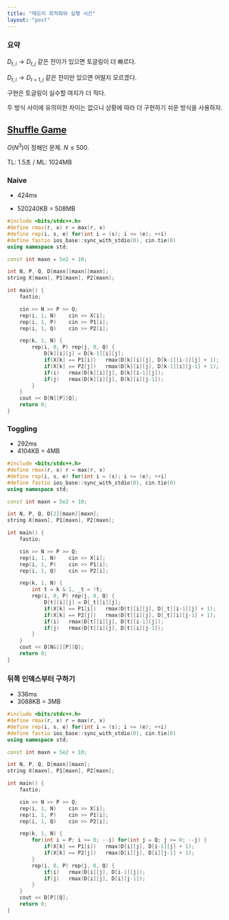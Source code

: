 ```yaml
---
title: "메모리 최적화와 실행 시간"
layout: "post"
---
```




### 요약

$D_{t, i} \rightarrow D_{t, j}$ 같은 전이가 있으면 토글링이 더 빠르다. 

$D_{t, i} \rightarrow D_{t+1, j}$ 같은 전이만 있으면 어떨지 모르겠다. 

구현은 토글링이 실수할 여지가 더 적다. 

두 방식 사이에 유의미한 차이는 없으니 상황에 따라 더 구현하기 쉬운 방식을 사용하자. 





## [Shuffle Game](https://www.acmicpc.net/problem/26112)

$O(N^3)$이 정해인 문제. $N \le 500$.

TL: 1.5초 / ML: 1024MB





### Naive

- 424ms

- 520240KB = 508MB

```c++
#include <bits/stdc++.h>
#define rmax(r, x) r = max(r, x)
#define rep(i, s, e) for(int i = (s); i <= (e); ++i)
#define fastio ios_base::sync_with_stdio(0), cin.tie(0)
using namespace std;

const int maxn = 5e2 + 10;

int N, P, Q, D[maxn][maxn][maxn];
string X[maxn], P1[maxn], P2[maxn];

int main() {
	fastio;

	cin >> N >> P >> Q;
	rep(i, 1, N)	cin >> X[i];
	rep(i, 1, P)	cin >> P1[i];
	rep(i, 1, Q)	cin >> P2[i];

	rep(k, 1, N) {
		rep(i, 0, P) rep(j, 0, Q) {
			D[k][i][j] = D[k-1][i][j];
			if(X[k] == P1[i])	rmax(D[k][i][j], D[k-1][i-1][j] + 1);
			if(X[k] == P2[j])	rmax(D[k][i][j], D[k-1][i][j-1] + 1);
			if(i)	rmax(D[k][i][j], D[k][i-1][j]);
			if(j)	rmax(D[k][i][j], D[k][i][j-1]);
		}
	}
	cout << D[N][P][Q];
	return 0;
}
```





### Toggling

- 292ms
- 4104KB = 4MB

```c++
#include <bits/stdc++.h>
#define rmax(r, x) r = max(r, x)
#define rep(i, s, e) for(int i = (s); i <= (e); ++i)
#define fastio ios_base::sync_with_stdio(0), cin.tie(0)
using namespace std;

const int maxn = 5e2 + 10;

int N, P, Q, D[2][maxn][maxn];
string X[maxn], P1[maxn], P2[maxn];

int main() {
	fastio;

	cin >> N >> P >> Q;
	rep(i, 1, N)	cin >> X[i];
	rep(i, 1, P)	cin >> P1[i];
	rep(i, 1, Q)	cin >> P2[i];

	rep(k, 1, N) {
		int t = k & 1, _t = !t;
		rep(i, 0, P) rep(j, 0, Q) {
			D[t][i][j] = D[_t][i][j];
			if(X[k] == P1[i])	rmax(D[t][i][j], D[_t][i-1][j] + 1);
			if(X[k] == P2[j])	rmax(D[t][i][j], D[_t][i][j-1] + 1);
			if(i)	rmax(D[t][i][j], D[t][i-1][j]);
			if(j)	rmax(D[t][i][j], D[t][i][j-1]);
		}
	}
	cout << D[N&1][P][Q];
	return 0;
}
```





### 뒤쪽 인덱스부터 구하기

- 336ms
- 3088KB = 3MB

```c++
#include <bits/stdc++.h>
#define rmax(r, x) r = max(r, x)
#define rep(i, s, e) for(int i = (s); i <= (e); ++i)
#define fastio ios_base::sync_with_stdio(0), cin.tie(0)
using namespace std;

const int maxn = 5e2 + 10;

int N, P, Q, D[maxn][maxn];
string X[maxn], P1[maxn], P2[maxn];

int main() {
	fastio;

	cin >> N >> P >> Q;
	rep(i, 1, N)	cin >> X[i];
	rep(i, 1, P)	cin >> P1[i];
	rep(i, 1, Q)	cin >> P2[i];

	rep(k, 1, N) {
		for(int i = P; i >= 0; --i) for(int j = Q; j >= 0; --j) {
			if(X[k] == P1[i])	rmax(D[i][j], D[i-1][j] + 1);
			if(X[k] == P2[j])	rmax(D[i][j], D[i][j-1] + 1);
		}
		rep(i, 0, P) rep(j, 0, Q) {
			if(i)	rmax(D[i][j], D[i-1][j]);
			if(j)	rmax(D[i][j], D[i][j-1]);
		}
	}
	cout << D[P][Q];
	return 0;
}
```

